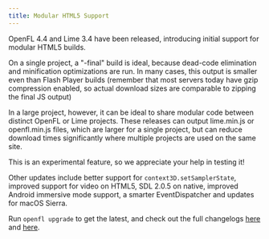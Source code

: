 ```yaml
---
title: Modular HTML5 Support
---
```


OpenFL 4.4 and Lime 3.4 have been released, introducing initial support for modular HTML5 builds.

On a single project, a "-final" build is ideal, because dead-code elimination and minification optimizations are run. In many cases, this output is smaller even than Flash Player builds (remember that most servers today have gzip compression enabled, so actual download sizes are comparable to zipping the final JS output)

In a large project, however, it can be ideal to share modular code between distinct OpenFL or Lime projects. These releases can output lime.min.js or openfl.min.js files, which are larger for a single project, but can reduce download times significantly where multiple projects are used on the same site.

This is an experimental feature, so we appreciate your help in testing it!

Other updates include better support for `context3D.setSamplerState`, improved support for video on HTML5, SDL 2.0.5 on native, improved Android immersive mode support, a smarter EventDispatcher and updates for macOS Sierra.

Run `openfl upgrade` to get the latest, and check out the full changelogs [here](https://github.com/openfl/openfl/blob/develop/CHANGELOG.md) and [here](https://github.com/openfl/lime/blob/develop/CHANGELOG.md).